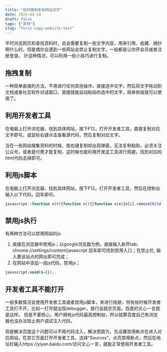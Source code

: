 ```yaml
---
title: "如何强制复制网站文字"
date: 2024-03-14
draft: false
tags: ["其他"]
slug: "force-copy-website-text"
---
```


平时浏览网页和查找资料时，总会需要复制一些文字内容，用来引用、收藏、摘抄啊什么的，但是偶尔会遇到一些网站会禁止复制文字，一般都是让你开会员或者注册登录。
针这种情况，可以利用一些小技巧进行复制。

## 拖拽复制
一种简单直接的方法，不用进行任何其他操作，直接选中文字，然后将文字拖动到文档或者社交软件对话窗口，直接就能自动粘贴你选中的文字，简单排版就可以使用了。

## 利用开发者工具
在电脑上打开浏览器，找到具体网站，按下F12，打开开发者工具，直接复制对应文字即可。或鼠标右键点击查看源代码，然后复制对应文字。

当在一些网站搜集资料的时候，按右键复制却出现弹窗，无法复制粘贴，必须关注公众号，或者是付费才能复制，这时候也能利用开发这工具进行规避，找到对应的html代码去掉即可。

## 利用js脚本
在电脑上打开浏览器，找到具体网站，按下F12，打开开发者工具，然后在控制台输入以下代码，回车即可。
```javascript
javascript:!function e(t){function n(){}function o(e){e[i].removeChild(e)}function r(e){return[].slice.call(t.querySelectorAll(e))}function c(t){function n(){s(function(){if(!o)try{var n=t.contentDocument;n.body.childNodes.length&&(o=1,e(n))}catch(e){o=0}},100)}a[l](function(e){t['on'+e]=null});var o;n(),t.οnlοad=n}for(var i='parentNode',l='forEach',a='contextmenu dragstart selectstart select copy beforecopy mouseup mousedown'.split(' '),u=setTimeout(n,0);u>=0;u--)clearTimeout(u);for(u=setInterval(n,1e8);u>=0;u--)clearInterval(u);var s=setTimeout;setTimeout=setInterval=n,r('script')[l](o);var m=[];r('iframe,frame')[l](function(e){m.push(e),e[i].replaceChild(t.createElement('script'),e)});var f=t.documentElement.innerHTML;t.open(),t.write('<!DOCTYPE html>'),t.close(),t.documentElement.innerHTML=f,r('script')[l](function(e){e[i].replaceChild(m.shift(),e)}),r('*')[l](c),c(t),a[l](function(e){t.addEventListener(e,function(e){e.stopPropagation()},!0)});var p=t.createElement('style');p.innerHTML='*{-webkit-user-select:text!important;-moz-user-select:text!important;user-select:text!important;}',t.body.appendChild(p)}(document);
```

## 禁用js执行
有两种方法可以禁用网站的js

1. 直接在浏览器中禁用js；以google浏览器为例，直接输入新开tab: chrome://settings/content/javascript 回车即可找到禁用入口；在禁止栏, 输入要该站点的网址即可完成；
2. 在网站中添加一段js代码，禁用js；
```javascript
javascript:void($={});
```

## 开发者工具不能打开
一般多数情况会使用开发者工具或者禁用js脚本，来进行规避，但有些时候开发者工具打不开，比如一打开就出现debugger，放行会跳空页面，百度的文心一言就是这样。 但是不要担心，用户拥有js代码最高控制权，所以就算百度自己有浏览器也没办法阻止用户调试注入代码。

但是解决百度这个问题可以不用代码注入，解决思路为，先设置禁用断点在进入对应网站。在其它页面打开开发者工具，选择“Sources”，点亮禁用断点，然后在地址栏输入https://yiyan.baidu.com/访问文心一言，就能正常使用开发者工具。







